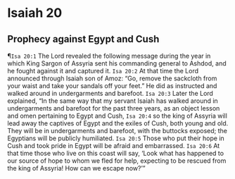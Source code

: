 # Isaiah 20

## Prophecy against Egypt and Cush
¶`Isa 20:1` The Lord revealed the following message during the year in which King Sargon of Assyria sent his commanding general to Ashdod, and he fought against it and captured it.
`Isa 20:2` At that time the Lord announced through Isaiah son of Amoz: “Go, remove the sackcloth from your waist and take your sandals off your feet.” He did as instructed and walked around in undergarments and barefoot.
`Isa 20:3` Later the Lord explained, “In the same way that my servant Isaiah has walked around in undergarments and barefoot for the past three years, as an object lesson and omen pertaining to Egypt and Cush,
`Isa 20:4` so the king of Assyria will lead away the captives of Egypt and the exiles of Cush, both young and old. They will be in undergarments and barefoot, with the buttocks exposed; the Egyptians will be publicly humiliated.
`Isa 20:5` Those who put their hope in Cush and took pride in Egypt will be afraid and embarrassed.
`Isa 20:6` At that time those who live on this coast will say, ‘Look what has happened to our source of hope to whom we fled for help, expecting to be rescued from the king of Assyria! How can we escape now?’”
